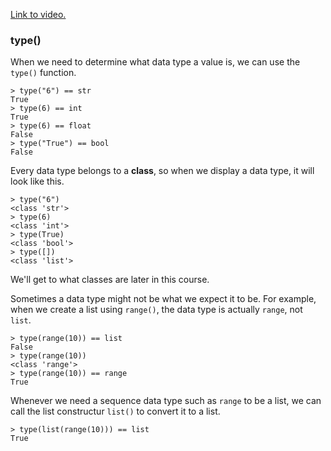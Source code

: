 [Link to video.](https://www.youtube.com/watch?v=chAhqNXRyx4&list=PLVD25niNi0Bm4sxSLHOMjqB7ZTPb7Bjxf&index=5)

### type()

When we need to determine what data type a value is, we can use the `type()` function.

```
> type("6") == str
True
> type(6) == int
True
> type(6) == float
False
> type("True") == bool
False
```

Every data type belongs to a **class**, so when we display a data type, it will look like this. 

```
> type("6")
<class 'str'>
> type(6)
<class 'int'>
> type(True)
<class 'bool'>
> type([])
<class 'list'>
```

We'll get to what classes are later in this course.

Sometimes a data type might not be what we expect it to be. For example, when we create a list using `range()`, the data type is actually `range`, not `list`.

```
> type(range(10)) == list
False
> type(range(10))
<class 'range'>
> type(range(10)) == range
True
```

Whenever we need a sequence data type such as `range` to be a list, we can call the list constructur `list()` to convert it to a list.

```
> type(list(range(10))) == list
True
```

